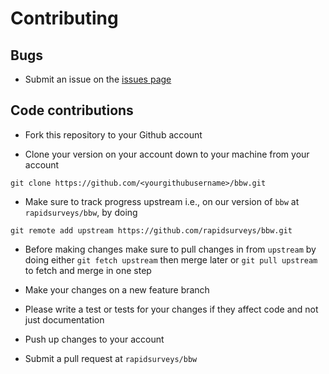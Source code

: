 # Contributing

## Bugs

* Submit an issue on the [issues page](https://github.com/rapidsurveys/bbw/issues)

## Code contributions

* Fork this repository to your Github account

* Clone your version on your account down to your machine from your account

```
git clone https://github.com/<yourgithubusername>/bbw.git
```

* Make sure to track progress upstream i.e., on our version of `bbw`
at `rapidsurveys/bbw`, by doing

```
git remote add upstream https://github.com/rapidsurveys/bbw.git
```

* Before making changes make sure to pull changes in from `upstream` by doing either `git fetch upstream` then merge later or `git pull upstream` to fetch and merge in one step

* Make your changes on a new feature branch

* Please write a test or tests for your changes if they affect code and not just documentation

* Push up changes to your account

* Submit a pull request at `rapidsurveys/bbw`
